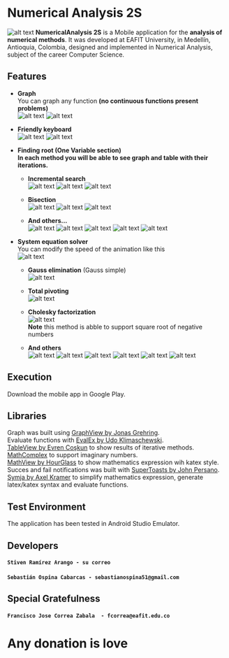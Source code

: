 # Numerical Analysis 2S
![alt text](https://2.bp.blogspot.com/-Ozib_ysz5Xc/Wy8g51A6b2I/AAAAAAAAEq4/BdGn5-6ILgsCUhQ6i0HQpBopHCzR69CQgCLcBGAs/s1600/home.png)
**NumericalAnalysis 2S** is a Mobile application for the **analysis of numerical methods**. It was developed at EAFIT University, in Medellín, Antioquia, Colombia, designed and implemented in Numerical Analysis, subject of the career Computer Science.

## Features

- **Graph**<br />
  You can graph any function **(no continuous functions present problems)**<br />
  ![alt text](https://3.bp.blogspot.com/-HuVfzGJ2huY/Wy_j3ZANZ2I/AAAAAAAAEr8/QYkwNpKXX0k35vqzuufJEYVQXzJRBCPZQCLcBGAs/s400/Screenshot_2018-06-24-13-11-12-901_com.example.sacrew.numericov4.png)  ![alt text](https://3.bp.blogspot.com/-rzxp9y0eZAA/Wy_j3cLLQmI/AAAAAAAAEsA/VgLmv0jWMOkFfLYpbprCVJTPM62xePeqwCLcBGAs/s400/Screenshot_2018-06-24-13-15-49-059_com.example.sacrew.numericov4.png)


- **Friendly keyboard** <br />
  ![alt text](https://4.bp.blogspot.com/-gm7xaUZL2AE/Wy_j3RTlWMI/AAAAAAAAEsE/JI5HDg8nLvwNEKSdVGAhMNH2ae0xpEdeQCLcBGAs/s400/Screenshot_2018-06-24-13-15-42-795_com.example.sacrew.numericov4.png)  ![alt text](https://2.bp.blogspot.com/-GwEVrBkl5tk/Wy_j3_L7ShI/AAAAAAAAEsI/BnclnyFALuAo8G62nnaOcKeLc9DvasL7ACLcBGAs/s400/Screenshot_2018-06-24-13-16-00-526_com.example.sacrew.numericov4.png)
 
- **Finding root (One Variable section)**<br />
  **In each method you will be able to see graph and table with their iterations.**<br />
  - **Incremental search** <br />
    ![alt text](https://2.bp.blogspot.com/-qg3DTMgWoaE/Wy_qE1i7oVI/AAAAAAAAEs0/x2PLeUXASYAlE-vd_GuyUV4nTIbWiLypACLcBGAs/s400/Screenshot_2018-06-24-13-50-49-785_com.example.sacrew.numericov4.png)  ![alt text](https://4.bp.blogspot.com/-R1sypqdsN_w/Wy_qExwgtNI/AAAAAAAAEsw/LvyjDp4Hs4MU29aTALzgjqg-pqc0KkS-ACLcBGAs/s400/Screenshot_2018-06-24-13-50-52-362_com.example.sacrew.numericov4.png) ![alt text](https://2.bp.blogspot.com/-tjbQLCxsFeU/Wy_qE14a9hI/AAAAAAAAEs4/dLXhaKNSUV08vsRC_CZa_KX_ur-4Dcm_gCLcBGAs/s400/Screenshot_2018-06-24-13-50-57-543_com.example.sacrew.numericov4.png)
    
  - **Bisection** <br />
    ![alt text](https://3.bp.blogspot.com/-gaqaNSDepo8/Wy_qF-ViOSI/AAAAAAAAEs8/o-84jtCHZW8DC30e4nTlJF8pRkDVJQbiwCLcBGAs/s400/Screenshot_2018-06-24-13-55-02-847_com.example.sacrew.numericov4.png)  ![alt text](https://3.bp.blogspot.com/-V9t_zPj9ENY/Wy_qGmaPq5I/AAAAAAAAEtI/1EHke-91XqU03EVG7cSCByYMK3mipLK9QCLcBGAs/s400/Screenshot_2018-06-24-13-55-17-908_com.example.sacrew.numericov4.png)  ![alt text](https://3.bp.blogspot.com/-eOYbgvSJQww/Wy_qGP_fx3I/AAAAAAAAEtA/QYEgIy6T7ZsUH2YK4-xXqM7-oUXHth1TgCLcBGAs/s400/Screenshot_2018-06-24-13-55-06-859_com.example.sacrew.numericov4.png)
  - **And others...** <br />
  ![alt text](https://1.bp.blogspot.com/-3Ris7RrcUl0/Wy_qGmhW8TI/AAAAAAAAEtM/BuBwcMbuwyEtgOK2FdYM1UxuBmlLpSzuQCLcBGAs/s400/Screenshot_2018-06-24-13-55-32-841_com.example.sacrew.numericov4.png) ![alt text](https://4.bp.blogspot.com/-BLZ-WqohAso/Wy_qHA5mUhI/AAAAAAAAEtQ/Ajvzrl5plWMK1YkilWiTkseKjbRb61CgwCLcBGAs/s400/Screenshot_2018-06-24-13-55-54-090_com.example.sacrew.numericov4.png) ![alt text](https://2.bp.blogspot.com/-pjqBujDNprw/Wy_qHaWGmqI/AAAAAAAAEtU/oo4xBErt3j8rD7ksr1uwuiivguNuGRzEwCLcBGAs/s400/Screenshot_2018-06-24-13-56-11-130_com.example.sacrew.numericov4.png) ![alt text](https://1.bp.blogspot.com/-CDUzANeb91k/Wy_qHlXlyxI/AAAAAAAAEtY/xurQR-ls4BkT8tiAvUw4bEj5n-EGfRXkwCLcBGAs/s400/Screenshot_2018-06-24-13-56-23-359_com.example.sacrew.numericov4.png) ![alt text](https://4.bp.blogspot.com/-eWzSRYULTH4/Wy_qHmoSruI/AAAAAAAAEtc/FStWp3MopY8Y0flySJvneVNt5ACWyY0rQCLcBGAs/s400/Screenshot_2018-06-24-13-56-40-953_com.example.sacrew.numericov4.png)
 
- **System equation solver** <br />
    You can modify the speed of the animation like this <br />
   ![alt text](https://2.bp.blogspot.com/-017PklU-FJI/WzAQXYvPfzI/AAAAAAAAEuM/Z_1MqrBeGAAVnEApaJZhnopCF13oxs5eACLcBGAs/s400/ezgif.com-video-to-gif.gif)
   
   - **Gauss elimination** (Gauss simple) <br /> ![alt text](https://3.bp.blogspot.com/-nKuNBxqOByQ/WzATKKPRs2I/AAAAAAAAEuk/WAci-_OMNrIUUoL91pz6YxGXFVmsoxUfwCLcBGAs/s400/ezgif.com-video-to-gif%2B%25281%2529.gif)

  - **Total pivoting** <br />![alt text](https://3.bp.blogspot.com/-nKuNBxqOByQ/WzATKKPRs2I/AAAAAAAAEuk/WAci-_OMNrIUUoL91pz6YxGXFVmsoxUfwCLcBGAs/s400/ezgif.com-video-to-gif%2B%25281%2529.gif)
  - **Cholesky factorization** <br />![alt text](https://2.bp.blogspot.com/-Q28V2oNt9bM/WzAUskk5mQI/AAAAAAAAEuw/Oc6IckpSJE8aGwW2JKhR8aYvmr74aFsVACLcBGAs/s400/ezgif.com-video-to-gif%2B%25282%2529.gif)
  <br /> **Note** this method is abble to support square root of negative numbers
  - **And others** <br />![alt text](https://1.bp.blogspot.com/-jqql0v_U-Yk/WzAWowpe9AI/AAAAAAAAEvM/avxdGWITJTssH5XL2jOuII5CVFSXN5qWwCLcBGAs/s400/ezgif.com-video-to-gif%2B%25283%2529.gif)  ![alt text](https://4.bp.blogspot.com/-IwaeQySXZlc/WzAXZqCJr5I/AAAAAAAAEvs/MI0xRokQSQ09Bz8334vWfvIJs6mVWsD4ACLcBGAs/s400/ezgif.com-video-to-gif%2B%25285%2529.gif)  ![alt text](https://1.bp.blogspot.com/-4DEUBpoS2j4/WzAX4shJImI/AAAAAAAAEv4/2T5bgffpfZU4Gq2Kc1EiiqwcSCN6DbzMgCLcBGAs/s400/ezgif.com-video-to-gif%2B%25286%2529.gif) ![alt text](https://4.bp.blogspot.com/-RDfIgbmZcNc/WzAZJdKekII/AAAAAAAAEwE/4NB40vo_xTYu840IXphhXs13Rq3oM3nBACLcBGAs/s400/Screenshot_2018-06-24-16-31-47-378_com.example.sacrew.numericov4.png) ![alt text](https://4.bp.blogspot.com/-1JAZtf39TRE/WzAZU8wmCuI/AAAAAAAAEwI/W9aO2bK--_wsjrzrA_moa63piuxRTeH-wCLcBGAs/s400/Screenshot_2018-06-24-16-32-12-577_com.example.sacrew.numericov4.png) ![alt text](https://4.bp.blogspot.com/-VckXZTKcl-0/WzAaReSnCLI/AAAAAAAAEwg/G8edI-Elu5YPFC1JBIR2JPOUUGIgmmxfgCLcBGAs/s400/Screenshot_2018-06-24-16-01-12-551_com.example.sacrew.numericov4.png)

## Execution
Download the mobile app in Google Play.

## Libraries
Graph was built using [GraphView by Jonas Grehring](http://www.android-graphview.org/).<br />
Evaluate functions with [EvalEx by Udo Klimaschewski](https://github.com/uklimaschewski/EvalEx). <br />
[TableView by Evren Coşkun](https://github.com/evrencoskun/TableView) to show results of iterative methods. <br />
[MathComplex](http://commons.apache.org/proper/commons-math/javadocs/api-3.6/org/apache/commons/math3/complex/Complex.html) to support imaginary numbers.<br />
[MathView by HourGlass](https://github.com/lingarajsankaravelu/Katex) to show mathematics expression wih katex style. <br />
Succes and fail notifications was built with [SuperToasts by John Persano](https://github.com/JohnPersano/SuperToasts). <br />
[Symja by Axel Kramer](https://github.com/axkr/symja_android_library) to simplify mathematics expression, generate latex/katex syntax and evaluate functions.
## Test Environment

The application has been tested in Android Studio Emulator.

## Developers

#### `Stiven Ramírez Arango - su correo`
#### `Sebastián Ospina Cabarcas - sebastianospina51@gmail.com`

## Special Gratefulness
#### `Francisco Jose Correa Zabala  - fcorrea@eafit.edu.co`

# Any donation is love

